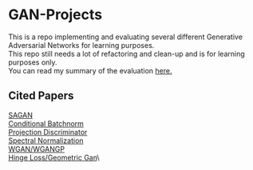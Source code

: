 # GAN-Projects
This is a repo implementing and evaluating several different Generative Adversarial Networks for learning purposes.  
This repo still needs a lot of refactoring and clean-up and is for learning purposes only.  
You can read my summary of the evaluation [here.](https://github.com/smdgn/GAN-Projects/blob/master/Assessment_of_GANs_V1_0.pdf)  

## Cited Papers
[SAGAN](https://arxiv.org/pdf/1805.08318.pdf)\
[Conditional Batchnorm](https://arxiv.org/pdf/1707.00683.pdf)\
[Projection Discriminator](https://arxiv.org/pdf/1802.05637.pdf)\
[Spectral Normalization](https://arxiv.org/pdf/1802.05957.pdf)\
[WGAN/WGANGP](https://arxiv.org/pdf/1704.00028.pdf)\
[Hinge Loss/Geometric Gan](https://arxiv.org/pdf/1705.02894.pdf)\
